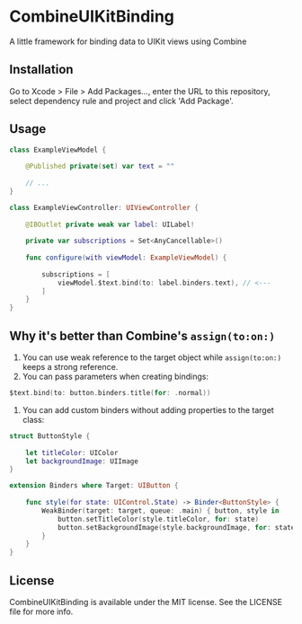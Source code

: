 # CombineUIKitBinding
 A little framework for binding data to UIKit views using Combine
 
## Installation
Go to Xcode > File > Add Packages..., enter the URL to this repository, select dependency rule and project and click 'Add Package'.

## Usage
```swift
class ExampleViewModel {
    
    @Published private(set) var text = ""
    
    // ...
}

class ExampleViewController: UIViewController {
    
    @IBOutlet private weak var label: UILabel!
    
    private var subscriptions = Set<AnyCancellable>()
    
    func configure(with viewModel: ExampleViewModel) {
        
        subscriptions = [
            viewModel.$text.bind(to: label.binders.text), // <---
        ]
    }
}
```

## Why it's better than Combine's `assign(to:on:)`
1. You can use weak reference to the target object while `assign(to:on:)` keeps a strong reference.
1. You can pass parameters when creating bindings:
```swift
$text.bind(to: button.binders.title(for: .normal))
```
1. You can add custom binders without adding properties to the target class:
```swift
struct ButtonStyle {
    
    let titleColor: UIColor
    let backgroundImage: UIImage
}

extension Binders where Target: UIButton {
    
    func style(for state: UIControl.State) -> Binder<ButtonStyle> {
        WeakBinder(target: target, queue: .main) { button, style in
            button.setTitleColor(style.titleColor, for: state)
            button.setBackgroundImage(style.backgroundImage, for: state)
        }
    }
}
```

## License
CombineUIKitBinding is available under the MIT license. See the LICENSE file for more info.
